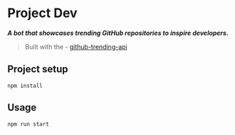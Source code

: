 # Project Dev

**_A bot that showcases trending GitHub repositories to inspire developers._**

> Built with the - [github-trending-api](https://github.com/huchenme/github-trending-api)

## Project setup

```
npm install
```

## Usage

```
npm run start
```
